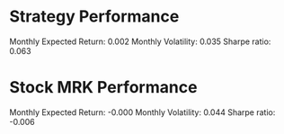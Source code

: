 # Strategy Performance
Monthly Expected Return: 0.002
Monthly Volatility: 0.035
Sharpe ratio: 0.063
# Stock MRK Performance
Monthly Expected Return: -0.000
Monthly Volatility: 0.044
Sharpe ratio: -0.006

